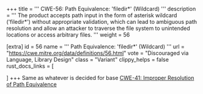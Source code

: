 +++
title = '''
CWE-56: Path Equivalence: 'filedir*' (Wildcard)
'''
description	= '''
The product accepts path input in the form of asterisk wildcard ('filedir*') without appropriate validation, which can lead to ambiguous path resolution and allow an attacker to traverse the file system to unintended locations or access arbitrary files.
'''
weight = 56

[extra]
id = 56
name = '''
Path Equivalence: 'filedir*' (Wildcard)
'''
url = "https://cwe.mitre.org/data/definitions/56.html"
vote = "Discouraged via Language, Library Design"
class = "Variant"
clippy_helps = false
rust_docs_links = [

]
+++
Same as whatever is decided for base [CWE-41: Improper Resolution of Path Equivalence](rust-are-we-secure-yet/cwes/cwe-41)
